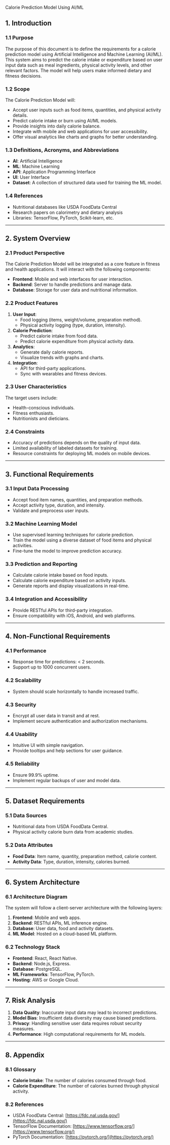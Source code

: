  Calorie Prediction Model Using AI/ML

## 1. Introduction

### 1.1 Purpose
The purpose of this document is to define the requirements for a calorie prediction model using Artificial Intelligence and Machine Learning (AI/ML). This system aims to predict the calorie intake or expenditure based on user input data such as meal ingredients, physical activity levels, and other relevant factors. The model will help users make informed dietary and fitness decisions.

### 1.2 Scope
The Calorie Prediction Model will:
- Accept user inputs such as food items, quantities, and physical activity details.
- Predict calorie intake or burn using AI/ML models.
- Provide insights into daily calorie balance.
- Integrate with mobile and web applications for user accessibility.
- Offer visual analytics like charts and graphs for better understanding.

### 1.3 Definitions, Acronyms, and Abbreviations
- **AI**: Artificial Intelligence
- **ML**: Machine Learning
- **API**: Application Programming Interface
- **UI**: User Interface
- **Dataset**: A collection of structured data used for training the ML model.

### 1.4 References
- Nutritional databases like USDA FoodData Central
- Research papers on calorimetry and dietary analysis
- Libraries: TensorFlow, PyTorch, Scikit-learn, etc.

---

## 2. System Overview

### 2.1 Product Perspective
The Calorie Prediction Model will be integrated as a core feature in fitness and health applications. It will interact with the following components:
- **Frontend**: Mobile and web interfaces for user interaction.
- **Backend**: Server to handle predictions and manage data.
- **Database**: Storage for user data and nutritional information.

### 2.2 Product Features
1. **User Input**:
   - Food logging (items, weight/volume, preparation method).
   - Physical activity logging (type, duration, intensity).
2. **Calorie Prediction**:
   - Predict calorie intake from food data.
   - Predict calorie expenditure from physical activity data.
3. **Analytics**:
   - Generate daily calorie reports.
   - Visualize trends with graphs and charts.
4. **Integration**:
   - API for third-party applications.
   - Sync with wearables and fitness devices.

### 2.3 User Characteristics
The target users include:
- Health-conscious individuals.
- Fitness enthusiasts.
- Nutritionists and dieticians.

### 2.4 Constraints
- Accuracy of predictions depends on the quality of input data.
- Limited availability of labeled datasets for training.
- Resource constraints for deploying ML models on mobile devices.

---

## 3. Functional Requirements

### 3.1 Input Data Processing
- Accept food item names, quantities, and preparation methods.
- Accept activity type, duration, and intensity.
- Validate and preprocess user inputs.

### 3.2 Machine Learning Model
- Use supervised learning techniques for calorie prediction.
- Train the model using a diverse dataset of food items and physical activities.
- Fine-tune the model to improve prediction accuracy.

### 3.3 Prediction and Reporting
- Calculate calorie intake based on food inputs.
- Calculate calorie expenditure based on activity inputs.
- Generate reports and display visualizations in real-time.

### 3.4 Integration and Accessibility
- Provide RESTful APIs for third-party integration.
- Ensure compatibility with iOS, Android, and web platforms.

---

## 4. Non-Functional Requirements

### 4.1 Performance
- Response time for predictions: < 2 seconds.
- Support up to 1000 concurrent users.

### 4.2 Scalability
- System should scale horizontally to handle increased traffic.

### 4.3 Security
- Encrypt all user data in transit and at rest.
- Implement secure authentication and authorization mechanisms.

### 4.4 Usability
- Intuitive UI with simple navigation.
- Provide tooltips and help sections for user guidance.

### 4.5 Reliability
- Ensure 99.9% uptime.
- Implement regular backups of user and model data.

---

## 5. Dataset Requirements

### 5.1 Data Sources
- Nutritional data from USDA FoodData Central.
- Physical activity calorie burn data from academic studies.

### 5.2 Data Attributes
- **Food Data**: Item name, quantity, preparation method, calorie content.
- **Activity Data**: Type, duration, intensity, calories burned.

---

## 6. System Architecture

### 6.1 Architecture Diagram
The system will follow a client-server architecture with the following layers:
1. **Frontend**: Mobile and web apps.
2. **Backend**: RESTful APIs, ML inference engine.
3. **Database**: User data, food and activity datasets.
4. **ML Model**: Hosted on a cloud-based ML platform.

### 6.2 Technology Stack
- **Frontend**: React, React Native.
- **Backend**: Node.js, Express.
- **Database**: PostgreSQL.
- **ML Frameworks**: TensorFlow, PyTorch.
- **Hosting**: AWS or Google Cloud.

---

## 7. Risk Analysis
1. **Data Quality**: Inaccurate input data may lead to incorrect predictions.
2. **Model Bias**: Insufficient data diversity may cause biased predictions.
3. **Privacy**: Handling sensitive user data requires robust security measures.
4. **Performance**: High computational requirements for ML models.

---

## 8. Appendix

### 8.1 Glossary
- **Calorie Intake**: The number of calories consumed through food.
- **Calorie Expenditure**: The number of calories burned through physical activity.

### 8.2 References
- USDA FoodData Central: [https://fdc.nal.usda.gov/](https://fdc.nal.usda.gov/)
- TensorFlow Documentation: [https://www.tensorflow.org/](https://www.tensorflow.org/)
- PyTorch Documentation: [https://pytorch.org/](https://pytorch.org/)



